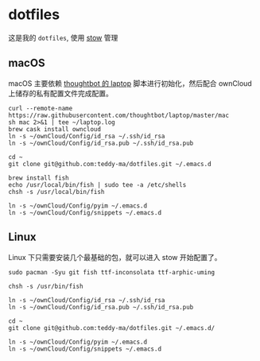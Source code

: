 # dotfiles

这是我的 `dotfiles`, 使用 [stow](https://www.gnu.org/software/stow/) 管理

## macOS

macOS 主要依赖 [thoughtbot 的 laptop](https://github.com/thoughtbot/laptop) 脚本进行初始化，然后配合 ownCloud 上储存的私有配置文件完成配置。

```shell
curl --remote-name https://raw.githubusercontent.com/thoughtbot/laptop/master/mac
sh mac 2>&1 | tee ~/laptop.log
brew cask install owncloud
ln -s ~/ownCloud/Config/id_rsa ~/.ssh/id_rsa
ln -s ~/ownCloud/Config/id_rsa.pub ~/.ssh/id_rsa.pub

cd ~
git clone git@github.com:teddy-ma/dotfiles.git ~/.emacs.d

brew install fish
echo /usr/local/bin/fish | sudo tee -a /etc/shells
chsh -s /usr/local/bin/fish

ln -s ~/ownCloud/Config/pyim ~/.emacs.d
ln -s ~/ownCloud/Config/snippets ~/.emacs.d
```

## Linux

Linux 下只需要安装几个最基础的包，就可以进入 stow 开始配置了。

```shell
sudo pacman -Syu git fish ttf-inconsolata ttf-arphic-uming

chsh -s /usr/bin/fish

ln -s ~/ownCloud/Config/id_rsa ~/.ssh/id_rsa
ln -s ~/ownCloud/Config/id_rsa.pub ~/.ssh/id_rsa.pub

cd ~
git clone git@github.com:teddy-ma/dotfiles.git ~/.emacs.d/

ln -s ~/ownCloud/Config/pyim ~/.emacs.d
ln -s ~/ownCloud/Config/snippets ~/.emacs.d
```
